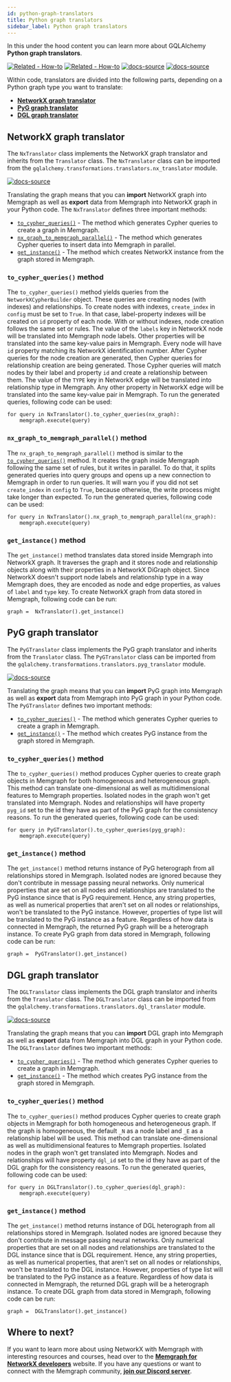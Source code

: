 ```yaml
---
id: python-graph-translators
title: Python graph translators
sidebar_label: Python graph translators
---
```



In this under the hood content you can learn more about GQLAlchemy **Python graph translators**. 

[![Related -
How-to](https://img.shields.io/static/v1?label=Related&message=How%20to%20import&color=blue&style=for-the-badge)](/how-to-guides/translators/import-python-graphs.md)
[![Related -
How-to](https://img.shields.io/static/v1?label=Related&message=How%20to%20export&color=blue&style=for-the-badge)](/how-to-guides/translators/export-python-graphs.md)
[![docs-source](https://img.shields.io/badge/source-examples-FB6E00?logo=github&style=for-the-badge)](https://github.com/memgraph/gqlalchemy/tree/main/tests/transformations/translators)
[![docs-source](https://img.shields.io/badge/source-translators-FB6E00?logo=github&style=for-the-badge)](https://github.com/memgraph/gqlalchemy/tree/main/gqlalchemy/transformations/translators)


Within code, translators are divided into the following parts, depending on a Python graph type you want to translate:

- [**NetworkX graph translator**](#networkx-graph-translator)
- [**PyG graph translator**](#pyg-graph-translator)
- [**DGL graph translator**](#dgl-graph-translator)


## NetworkX graph translator

The `NxTranslator` class implements the NetworkX graph translator and inherits from the `Translator` class. The `NxTranslator` class can be imported from the `gqlalchemy.transformations.translators.nx_translator` module. 

[![docs-source](https://img.shields.io/badge/source-NetworkX%20Translator-FB6E00?logo=github&style=for-the-badge)](https://github.com/memgraph/gqlalchemy/blob/main/gqlalchemy/transformations/translators/nx_translator.py)

Translating the graph means that you can **import** NetworkX graph into Memgraph as well as **export** data from Memgraph into NetworkX graph in your Python code. The `NxTranslator` defines three important methods:
 
- [`to_cypher_queries()`](#to_cypher_queries-method) - The method which generates Cypher queries to create a graph in Memgraph.
- [`nx_graph_to_memgraph_parallel()`](#nx_graph_to_memgraph_parallel-method) - The method which generates Cypher queries to insert data into Memgraph in parallel.
- [`get_instance()`](#get_instance-method) - The method which creates NetworkX instance from the graph stored in Memgraph. 


### `to_cypher_queries()` method

The `to_cypher_queries()` method yields queries from the `NetworkXCypherBuilder` object. These queries are creating nodes (with indexes) and relationships. To create nodes with indexes, `create_index` in `config` must be set to `True`. In that case, label-property indexes will be created on `id` property of each node. With or without indexes, node creation follows the same set or rules. The value of the `labels` key in NetworkX node will be translated into Memgraph node labels. Other properties will be translated into the same key-value pairs in Memgraph. Every node will have `id` property matching its NetworkX identification number. After Cypher queries for the node creation are generated, then Cypher queries for relationship creation are being generated. Those Cypher queries will match nodes by their label and property `id` and create a relationship between them. The value of the `TYPE` key in NetworkX edge will be translated into relationship type in Memgraph. Any other property in NetworkX edge will be translated into the same key-value pair in Memgraph. To run the generated queries, following code can be used:

```
for query in NxTranslator().to_cypher_queries(nx_graph):
    memgraph.execute(query)
```

### `nx_graph_to_memgraph_parallel()` method

The `nx_graph_to_memgraph_parallel()` method is similar to the [`to_cypher_queries()`](#to_cypher_queries-method) method. It creates the graph inside Memgraph following the same set of rules, but it writes in parallel. To do that, it splits generated queries into query groups and opens up a new connection to Memgraph in order to run queries. It will warn you if you did not set `create_index` in `config` to `True`, because otherwise, the write process might take longer than expected. To run the generated queries, following code can be used:

```
for query in NxTranslator().nx_graph_to_memgraph_parallel(nx_graph):
    memgraph.execute(query)
```

### `get_instance()` method

The `get_instance()` method translates data stored inside Memgraph into NetworkX graph. It traverses the graph and it stores node and relationship objects along with their properties in a NetworkX DiGraph object. Since NetworkX doesn't support node labels and relationship type in a way Memgraph does, they are encoded as node and edge properties, as values of `label` and `type` key. To create NetworkX graph from data stored in Memgraph, following code can be run:

```
graph =  NxTranslator().get_instance()
```

## PyG graph translator

The `PyGTranslator` class implements the PyG graph translator and inherits from the `Translator` class. The `PyGTranslator` class can be imported from the `gqlalchemy.transformations.translators.pyg_translator` module. 

[![docs-source](https://img.shields.io/badge/source-PyG%20Translator-FB6E00?logo=github&style=for-the-badge)](https://github.com/memgraph/gqlalchemy/blob/main/gqlalchemy/transformations/translators/pyg_translator.py)

Translating the graph means that you can **import** PyG graph into Memgraph as well as **export** data from Memgraph into PyG graph in your Python code. The `PyGTranslator` defines two important methods:
 
- [`to_cypher_queries()`](#to_cypher_queries-method-1) - The method which generates Cypher queries to create a graph in Memgraph.
- [`get_instance()`](#get_instance-method-1) - The method which creates PyG instance from the graph stored in Memgraph. 

### `to_cypher_queries()` method

The `to_cypher_queries()` method produces Cypher queries to create graph objects in Memgraph for both homogeneous and heterogeneous graph. This method can translate one-dimensional as well as multidimensional features to Memgraph properties. Isolated nodes in the graph won't get translated into Memgraph. Nodes and relationships will have property `pyg_id` set to the id they have as part of the PyG graph for the consistency reasons. To run the generated queries, following code can be used:

```
for query in PyGTranslator().to_cypher_queries(pyg_graph):
    memgraph.execute(query)
```


### `get_instance()` method

The `get_instance()` method returns instance of PyG heterograph from all relationships stored in Memgraph. Isolated nodes are ignored because they don't contribute in message passing neural networks. Only numerical properties that are set on all nodes and relationships are translated to the PyG instance since that is PyG requirement. Hence, any string properties, as well as numerical properties that aren't set on all nodes or relationships, won't be translated to the PyG instance. However, properties of type list will be translated to the PyG instance as a feature. Regardless of how data is connected in Memgraph, the returned PyG graph will be a heterograph instance. To create PyG graph from data stored in Memgraph, following code can be run:

```
graph =  PyGTranslator().get_instance()
```

## DGL graph translator

The `DGLTranslator` class implements the DGL graph translator and inherits from the `Translator` class. The `DGLTranslator` class can be imported from the `gqlalchemy.transformations.translators.dgl_translator` module. 

[![docs-source](https://img.shields.io/badge/source-DGL%20Translator-FB6E00?logo=github&style=for-the-badge)](https://github.com/memgraph/gqlalchemy/blob/main/gqlalchemy/transformations/translators/dgl_translator.py)

Translating the graph means that you can **import** DGL graph into Memgraph as well as **export** data from Memgraph into DGL graph in your Python code. The `DGLTranslator` defines two important methods:
 
- [`to_cypher_queries()`](#to_cypher_queries-method-2) - The method which generates Cypher queries to create a graph in Memgraph.
- [`get_instance()`](#get_instance-method-2) - The method which creates PyG instance from the graph stored in Memgraph. 

### `to_cypher_queries()` method

The `to_cypher_queries()` method produces Cypher queries to create graph objects in Memgraph for both homogeneous and heterogeneous graph. If the graph is homogeneous, the default `_N` as a node label and `_E` as a relationship label will be used. This method can translate one-dimensional as well as multidimensional features to Memgraph properties. Isolated nodes in the graph won't get translated into Memgraph. Nodes and relationships will have property `dgl_id` set to the id they have as part of the DGL graph for the consistency reasons. To run the generated queries, following code can be used:

```
for query in DGLTranslator().to_cypher_queries(dgl_graph):
    memgraph.execute(query)
```

### `get_instance()` method

The `get_instance()` method returns instance of DGL heterograph from all relationships stored in Memgraph. Isolated nodes are ignored because they don't contribute in message passing neural networks. Only numerical properties that are set on all nodes and relationships are translated to the DGL instance since that is DGL requirement. Hence, any string properties, as well as numerical properties, that aren't set on all nodes or relationships, won't be translated to the DGL instance. However, properties of type list will be translated to the PyG instance as a feature. Regardless of how data is connected in Memgraph, the returned DGL graph will be a heterograph instance. To create DGL graph from data stored in Memgraph, following code can be run:

```
graph =  DGLTranslator().get_instance()
```

## Where to next?

If you want to learn more about using NetworkX with Memgraph with interesting resources and courses, head over to the [**Memgraph for NetworkX developers**](https://memgraph.com/memgraph-for-networkx?utm_source=docs&utm_medium=referral&utm_campaign=networkx_ppp&utm_term=docsgqla%2Bhowto&utm_content=textlink) website. If you have any questions or want to connect with the Memgraph community, [**join our Discord server**](https://www.discord.gg/memgraph).
